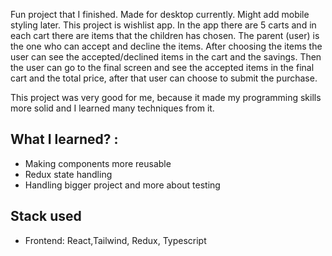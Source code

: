 Fun project that I finished. Made for desktop currently. Might add mobile styling later.
This project is wishlist app. In the app there are 5 carts and in each cart there are items that the children has chosen. The parent (user) is the one who can accept and decline the items. After choosing the items the user can see the accepted/declined items in the cart and the savings. Then the user can go to the final screen and see the accepted items in the final cart and the total price, after that user can choose to submit the purchase.

This project was very good for me, because it made my programming skills more solid and I learned many techniques from it.

## What I learned? :
* Making components more reusable
* Redux state handling
* Handling bigger project and more about testing

## Stack used
* Frontend: React,Tailwind, Redux, Typescript




